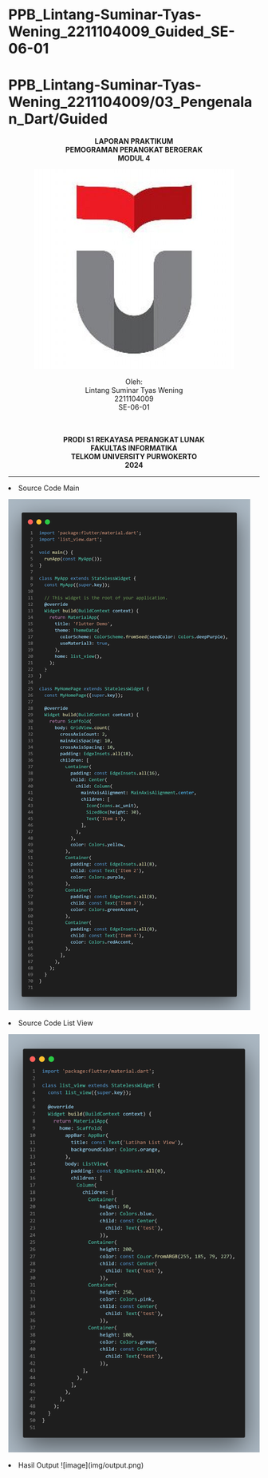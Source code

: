 # PPB_Lintang-Suminar-Tyas-Wening_2211104009_Guided_SE-06-01
# PPB_Lintang-Suminar-Tyas-Wening_2211104009/03_Pengenalan_Dart/Guided

<div align="center">

**LAPORAN PRAKTIKUM** <br>
**PEMOGRAMAN PERANGKAT BERGERAK** <br>
**MODUL 4** <br>

<p align="center">

![image](img/logoTel-u.jpeg)
</p>

Oleh:<br>
Lintang Suminar Tyas Wening<br>
2211104009<br>
SE-06-01<br>
<br>
<br>

**PRODI S1 REKAYASA PERANGKAT LUNAK** <br>
**FAKULTAS INFORMATIKA** <br>
**TELKOM UNIVERSITY PURWOKERTO** <br>
**2024** <br>
</div>

---

<li> Source Code Main

![image](img/source%20code_main%20dart.png)
<br>
<li> Source Code List View

![image](img/source%20code_list%20view.png) <br>
<li> Hasil Output
![image](img/output.png)
